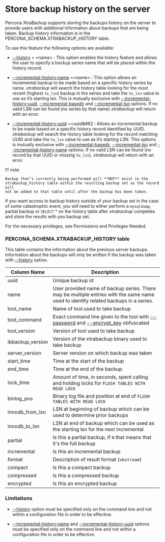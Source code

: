 # Store backup history on the server

Percona XtraBackup supports storing the backups history on the server to provide users with additional information about
backups that are being taken. Backup history information is in the
PERCONA_SCHEMA.XTRABACKUP_HISTORY table.

To use this feature the following options are available:

* [--history] = &#60;name&#62; : This option enables the history
feature and allows the user to specify a backup series name that will be
placed within the history record.

* [--incremental-history-name] =&#60;name&#62; : This option allows an
incremental backup to be made based on a specific history series by
name. *xtrabackup* will search the history table looking for the most recent
(highest `to_lsn`) backup in the series and take the `to_lsn` value to use
as it’s starting lsn. This is mutually exclusive with
[--incremental-history-uuid], [--incremental-basedir] and
[--incremental-lsn] options. If no valid LSN can be found
(no series by that name) *xtrabackup* will return with an error.

* [--incremental-history-uuid] =&#60;uuid&#62 : Allows an incremental backup to
be made based on a specific history record identified by UUID. *xtrabackup*
will search the history table looking for the record matching UUID and take
the `to_lsn` value to use as it’s starting LSN. This options is mutually
exclusive with [--incremental-basedir], [--incremental-lsn]
and [--incremental-history-name] options. If no valid LSN can be found
(no record by that UUID or missing `to_lsn`), *xtrabackup* will return
with an error.

!!! note
   
    Backup that’s currently being performed will **NOT** exist in the
    xtrabackup_history table within the resulting backup set as the record will
    not be added to that table until after the backup has been taken.

If you want access to backup history outside of your backup set in the case of
some catastrophic event, you will need to either perform a `mysqldump`,
partial backup or `SELECT` \* on the history table after *xtrabackup*
completes and store the results with you backup set.

For the necessary privileges, see Permissions and Privileges Needed.

### PERCONA_SCHEMA.XTRABACKUP_HISTORY table

This table contains the information about the previous server
backups. Information about the backups will only be written if the backup was
taken with [--history] option.

| Column Name       | Description                                                                                                                         |
| ----------------- | ----------------------------------------------------------------------------------------------------------------------------------- |
| uuid              | Unique backup id                                                                                                                    |
| name              | User provided name of backup series. There may be multiple entries with the same name used to identify related backups in a series. |
| tool_name         | Name of tool used to take backup                                                                                                    |
| tool_command      | Exact command line given to the tool with [--password] and [--encrypt_key] obfuscated                                                |
| tool_version      | Version of tool used to take backup                                                                                                 |
| ibbackup_version  | Version of the xtrabackup binary used to take backup                                                                                |
| server_version    | Server version on which backup was taken                                                                                            |
| start_time        | Time at the start of the backup                                                                                                     |
| end_time          | Time at the end of the backup                                                                                                       |
| lock_time         | Amount of time, in seconds, spent calling and holding locks for ``FLUSH TABLES WITH READ LOCK``                                     |
| binlog_pos        | Binary log file and position at end of ``FLUSH TABLES WITH READ LOCK``                                                                  |
| innodb_from_lsn   | LSN at beginning of backup which can be used to determine prior backups                                                             |
| innodb_to_lsn     | LSN at end of backup which can be used as the starting lsn for the next incremental                                                 |
| partial           | Is this a partial backup, if ``N`` that means that it's the full backup                                                             |
| incremental       | Is this an incremental backup                                                                                                       |
| format            | Description of result format (``xbstream``)                                                                                         |
| compact           | Is this a compact backup                                                                                                            |
| compressed        | Is this a compressed backup                                                                                                         |
| encrypted         | Is this an encrypted backup                                                                                                         |

### Limitations

* [--history] option must be specified only on the command line and not within a configuration file in order to be effective.

* [--incremental-history-name] and [--incremental-history-uuid]
options must be specified only on the command line and not within
a configuration file in order to be effective.

[--history]: xtrabackup-option-reference.md#historyname
[--incremental-history-name]: xtrabackup-option-reference.md#incremental-history-namename
[--incremental-history-uuid]: xtrabackup-option-reference.md#incremental-history-uuidname
[--incremental-basedir]: xtrabackup-option-reference.md#incremental-basedirdirectory
[--incremental-lsn]: xtrabackup-option-reference.md#incremental-lsnlsn
[--password]: xtrabackup-option-reference.md#passwordpassword
[--encrypt_key]: xtrabackup-option-reference.md#encrypt-keyencryption_key